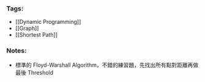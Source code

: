### Tags:
- [[Dynamic Programming]]
- [[Graph]]
- [[Shortest Path]]
### Notes:
- 標準的 Floyd-Warshall Algorithm，不錯的練習題，先找出所有點對距離再做最後 Threshold